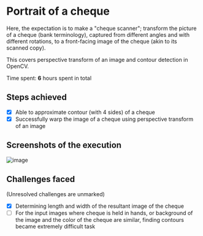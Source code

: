 # Portrait of a cheque
Here, the expectation is to make a "cheque scanner"; transform the picture of a cheque (bank terminology), captured from different angles and with different rotations, to a front-facing image of the cheque (akin to its scanned copy).

This covers perspective transform of an image and contour detection in OpenCV.

Time spent: **6** hours spent in total

## Steps achieved

- [X] Able to approximate contour (with 4 sides) of a cheque
- [X] Successfully warp the image of a cheque using perspective transform of an image

## Screenshots of the execution

![image](https://user-images.githubusercontent.com/91232193/169592857-0639e66e-bb63-4af6-8c62-0502f0092226.png)

## Challenges faced 
(Unresolved challenges are unmarked)

- [X] Determining length and width of the resultant image of the cheque
- [ ] For the input images where cheque is held in hands, or background of the image and the color of the cheque are similar, finding contours became extremely difficult task
